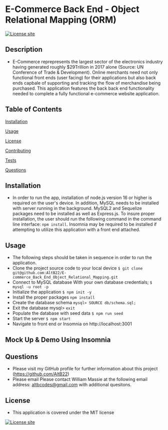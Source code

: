 # E-Commerce Back End - Object Relational Mapping (ORM)
  [![License site](https://img.shields.io/badge/License-MIT-blue.svg)](https://choosealicense.com/licenses/mit)

  ## Description
  - E-Commerce reprepresents the largest sector of the electronics industry having generated roughly $29Trillion in 2017 alone (Source: UN Conference of Trade & Development). Online merchants need not only functional front ends (user facing) for their applications but also back ends capbale of supporting and tracking the flow of merchandise being purchased.  This application features the back back end functionality needed to complete a fully functional e-commerce website application.

  ## Table of Contents
  [Installation](#installation)

  [Usage](#usage)

  [License](#license)

  [Contributing](#contributing)

  [Tests](#tests)

  [Questions](#questions)

  ## Installation
  - In order to run the app, installation of node.js version 16 or higher is required on the user's device.  In addition, MySQL needs to be installed with server running in the background.  MySQL2 and Sequelize packages need to be installed as well as Express.js.  To insure proper installation, the user should run the following command in the command line interface: `npm install`.  Insomnia may be required to be installed if attempting to utilize this application with a front end attached.

  ## Usage
  - The following steps should be taken in sequence in order to run the application.
  - Clone the project source code to your local device `$ git clone git@github.com:AltB22/E-commerce_Back_End_Object_Relational_Mapping.git`
  - Connect to MySQL database With your own database credentials; `$ mysql -u root -p`
  - Initialize the application `$ npm init -y`
  - Install the proper packages   `npm install`
  - Create the database schema `mysql> SOURCE db/schema.sql;`
  - Exit the database mysql> `exit`
  - Populate the database with seed data `$ npm run seed`
  - Start the server `$ npm start`
  - Navigate to front end or Insomnia on http://localhost:3001

  ## Mock Up & Demo Using Insomnia

  ## Questions
  - Please visit my GitHub profile for further information about this project (https://github.com/AltB22)
  - Please email Please contact William Massie at the following email address: altbcodes@gmail.com with additional quesitons.
  ## License
  - This application is covered under the MIT license

  [![License site](https://img.shields.io/badge/License-MIT-blue.svg)](https://choosealicense.com/licenses/mit)

  